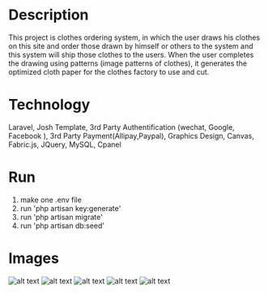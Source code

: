 # Description
This project is clothes ordering system, in which the user draws his clothes on this site and order those drawn by himself or others to the system and this system will ship those clothes to the users. When the user completes the drawing using patterns (image patterns of clothes), it generates the optimized cloth paper for the clothes factory to use and cut.

# Technology
Laravel, Josh Template, 3rd Party Authentification (wechat, Google, Facebook ), 3rd Party Payment(Allipay,Paypal), Graphics Design, Canvas, Fabric.js, JQuery, MySQL, Cpanel

# Run
1. make one .env file
2. run 'php artisan key:generate'
3. run 'php artisan migrate'
4. run 'php artisan db:seed'

# Images
![alt text](https://github.com/bigshoesdev/DesignU/blob/master/Capture8.PNG?raw=true)
![alt text](https://github.com/bigshoesdev/DesignU/blob/master/Capture9.PNG?raw=true)
![alt text](https://github.com/bigshoesdev/DesignU/blob/master/Capture10.PNG?raw=true)
![alt text](https://github.com/bigshoesdev/DesignU/blob/master/Capture11.PNG?raw=true)
![alt text](https://github.com/bigshoesdev/DesignU/blob/master/Capture12.PNG?raw=true)
